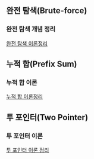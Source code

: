 ## 완전 탐색(Brute-force)
### 완전 탐색 개념 정리
[완전 탐색 이론정리](백준/완전탐색/README.md)
## 누적 합(Prefix Sum)
### 누적 합 이론  
[누적 합 이론정리](백준/누적합/README.md)
## 투 포인터(Two Pointer)
### 투 포인터 이론
[투 포인터 이론 정리](백준/투포인터/README.md)